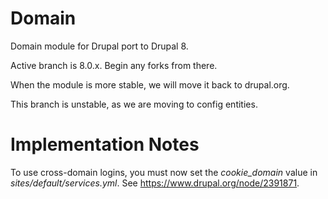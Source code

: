 Domain
======

Domain module for Drupal port to Drupal 8.

Active branch is 8.0.x. Begin any forks from there.

When the module is more stable, we will move it back to drupal.org.

This branch is unstable, as we are moving to config entities.

Implementation Notes
======

To use cross-domain logins, you must now set the *cookie_domain* value in *sites/default/services.yml*. See https://www.drupal.org/node/2391871.
